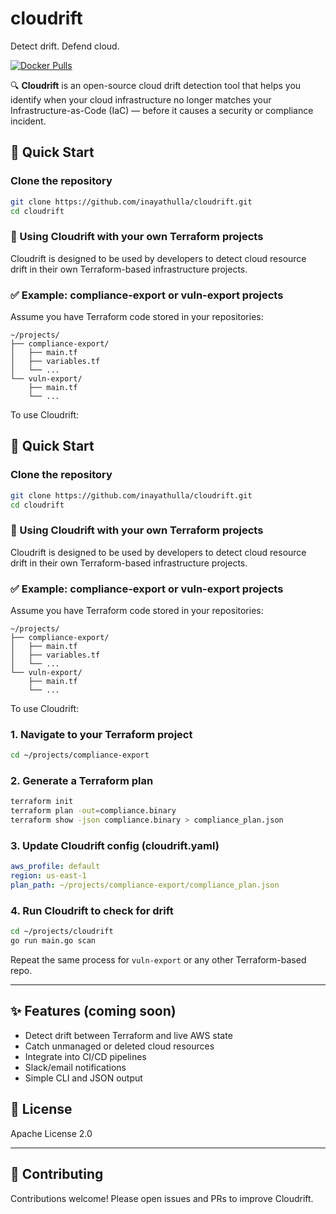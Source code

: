 # cloudrift
Detect drift. Defend cloud.

[![Docker Pulls](https://img.shields.io/docker/pulls/inayathulla/cloudrift)](https://hub.docker.com/r/inayathulla/cloudrift)


🔍 **Cloudrift** is an open-source cloud drift detection tool that helps you identify when your cloud infrastructure no longer matches your Infrastructure-as-Code (IaC) — before it causes a security or compliance incident.

## 🚀 Quick Start

### Clone the repository
```bash
git clone https://github.com/inayathulla/cloudrift.git
cd cloudrift
```


### 🔁 Using Cloudrift with your own Terraform projects

Cloudrift is designed to be used by developers to detect cloud resource drift in their own Terraform-based infrastructure projects.

### ✅ Example: compliance-export or vuln-export projects

Assume you have Terraform code stored in your repositories:

```
~/projects/
├── compliance-export/
│   ├── main.tf
│   ├── variables.tf
│   └── ...
└── vuln-export/
    ├── main.tf
    └── ...
```

To use Cloudrift:
## 🚀 Quick Start

### Clone the repository
```bash
git clone https://github.com/inayathulla/cloudrift.git
cd cloudrift
```
### 🔁 Using Cloudrift with your own Terraform projects

Cloudrift is designed to be used by developers to detect cloud resource drift in their own Terraform-based infrastructure projects.

### ✅ Example: compliance-export or vuln-export projects

Assume you have Terraform code stored in your repositories:

```
~/projects/
├── compliance-export/
│   ├── main.tf
│   ├── variables.tf
│   └── ...
└── vuln-export/
    ├── main.tf
    └── ...
```

To use Cloudrift:

### 1. Navigate to your Terraform project
```bash
cd ~/projects/compliance-export
```

### 2. Generate a Terraform plan
```bash
terraform init
terraform plan -out=compliance.binary
terraform show -json compliance.binary > compliance_plan.json
```

### 3. Update Cloudrift config (cloudrift.yaml)
```yaml
aws_profile: default
region: us-east-1
plan_path: ~/projects/compliance-export/compliance_plan.json
```

### 4. Run Cloudrift to check for drift
```bash
cd ~/projects/cloudrift
go run main.go scan
```

Repeat the same process for `vuln-export` or any other Terraform-based repo.

---

## ✨ Features (coming soon)
- Detect drift between Terraform and live AWS state
- Catch unmanaged or deleted cloud resources
- Integrate into CI/CD pipelines
- Slack/email notifications
- Simple CLI and JSON output

## 📝 License
Apache License 2.0

---

## 🤝 Contributing
Contributions welcome! Please open issues and PRs to improve Cloudrift.